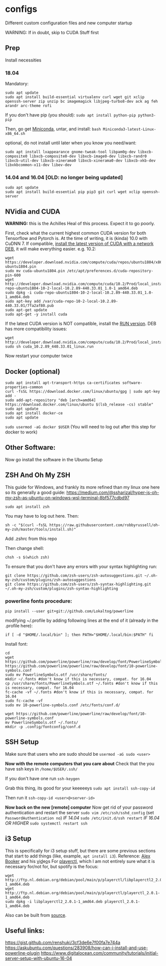 # configs
Different custom configuration files and new computer startup

WARNING: If in doubt, skip to CUDA Stuff first

## Prep
Install necessities

### 18.04
Mandatory:
```
sudo apt update
sudo apt install build-essential virtualenv curl wget git xclip openssh-server zip unzip bc imagemagick libjpeg-turbo8-dev ack ag feh arandr arc-theme rofi 
```
If you don't have pip (you should):
`sudo apt install python-pip python3-pip`

Then, go get [Miniconda](https://docs.conda.io/en/latest/miniconda.html), untar, and install:
`bash Miniconda3-latest-Linux-x86_64.sh`

optional, do not install until later when you know you need/want:
```
sudo apt install lxappearance gnome-tweak-tool libpam0g-dev libxcb-composite0 libxcb-composite0-dev libxcb-image0-dev libxcb-randr0 libxcb-util-dev libxcb-xinerama0 libxcb-xinerama0-dev libxcb-xkb-dev libxkbcommon-x11-dev libev-dev
```

### 14.04 and 16.04 [OLD: no longer being updated]
```
sudo apt update
sudo apt install build-essential pip pip3 git curl wget xclip openssh-server
```

## NVidia and CUDA

**WARNING:** this is the Achilles Heal of this process. Expect it to go poorly. 

First, check what the current highest common CUDA version for both Tensorflow and Pytorch is. At the time of writing, it is (kinda) 10.0 with CuDNN 7. If compatible, [install the latest version of CUDA with a network DEB](https://developer.nvidia.com/cuda-downloads?target_os=Linux&target_arch=x86_64&target_distro=Ubuntu&target_version=1804&target_type=deblocal), it will make everything easier. e.g. 10.2:
```
wget https://developer.download.nvidia.com/compute/cuda/repos/ubuntu1804/x86_64/cuda-ubuntu1804.pin
sudo mv cuda-ubuntu1804.pin /etc/apt/preferences.d/cuda-repository-pin-600
wget http://developer.download.nvidia.com/compute/cuda/10.2/Prod/local_installers/cuda-repo-ubuntu1804-10-2-local-10.2.89-440.33.01_1.0-1_amd64.deb
sudo dpkg -i cuda-repo-ubuntu1804-10-2-local-10.2.89-440.33.01_1.0-1_amd64.deb
sudo apt-key add /var/cuda-repo-10-2-local-10.2.89-440.33.01/7fa2af80.pub
sudo apt-get update
sudo apt-get -y install cuda
```

If the latest CUDA version is NOT compatible, install the [RUN version](https://developer.nvidia.com/cuda-downloads?target_os=Linux&target_arch=x86_64&target_distro=Ubuntu&target_version=1804&target_type=runfilelocal). DEB has more compatibility issues:
```
wget http://developer.download.nvidia.com/compute/cuda/10.2/Prod/local_installers/cuda_10.2.89_440.33.01_linux.run
sudo sh cuda_10.2.89_440.33.01_linux.run
```

Now restart your computer twice

## Docker (optional)
```
sudo apt install apt-transport-https ca-certificates software-properties-common
curl -fsSL https://download.docker.com/linux/ubuntu/gpg | sudo apt-key add -
sudo add-apt-repository "deb [arch=amd64] https://download.docker.com/linux/ubuntu $(lsb_release -cs) stable"
sudo apt update
sudo apt install docker-ce
sudo apt update
```

`sudo usermod -aG docker $USER`
(You will need to log out after this step for docker to work)

## Other Software:

Now go install the software in the Ubuntu Setup

## ZSH And Oh My ZSH

This guide for Windows, and frankly its more refined than my linux one here so its generally a good guide: https://medium.com/@ssharizal/hyper-js-oh-my-zsh-as-ubuntu-on-windows-wsl-terminal-8bf577cdbd97

`sudo apt install zsh`

You may have to log out here. Then: 

`sh -c "$(curl -fsSL https://raw.githubusercontent.com/robbyrussell/oh-my-zsh/master/tools/install.sh)"`

Add .zshrc from this repo

Then change shell:

`chsh -s $(which zsh)`

To ensure that you don't have any errors with your syntax highlighting run: 

```
git clone https://github.com/zsh-users/zsh-autosuggestions.git ~/.oh-my-zsh/custom/plugins/zsh-autosuggestions
git clone https://github.com/zsh-users/zsh-syntax-highlighting.git ~/.oh-my-zsh/custom/plugins/zsh-syntax-highlighting
```
### powerline fonts procedure:

`pip install --user git+git://github.com/Lokaltog/powerline`

modifying ~/.profile by  adding following lines at the end of it (already in the .profile here):

`if [ -d "$HOME/.local/bin" ]; then
    PATH="$HOME/.local/bin:$PATH"
fi`

Install font:

```
cd
wget https://github.com/powerline/powerline/raw/develop/font/PowerlineSymbols.otf https://github.com/powerline/powerline/raw/develop/font/10-powerline-symbols.conf
sudo mv PowerlineSymbols.otf /usr/share/fonts/
mkdir ~/.fonts #don't know if this is necessary, compat. for 16.04
cp /usr/share/fonts/PowerlineSymbols.otf ~/.fonts #don't know if this is necessary, compat. for 16.04
fc-cache -vf ~/.fonts #don't know if this is necessary, compat. for 16.04
sudo fc-cache -vf
sudo mv 10-powerline-symbols.conf /etc/fonts/conf.d/
```

```
wget https://github.com/powerline/powerline/raw/develop/font/10-powerline-symbols.conf
mv PowerlineSymbols.otf ~/.fonts/
mkdir -p .config/fontconfig/conf.d
```

## SSH Setup
Make sure that users who are sudo should be
`usermod -aG sudo <user>`

**Now with the remote computers that you care about**
Check that the you have ssh keys in `/home/$USER/.ssh/`

If you don't have one run
`ssh-keygen`

Grab this thing, its good for your keeeeeys
`sudo apt install ssh-copy-id`

Then run it
`ssh-copy-id <user>@<server-id>`

**Now back on the new [remote] computer**
Now get rid of your password authentication and restart the server
`sudo vim /etc/ssh/sshd_config`
(set `PasswordAuthentication no`)
*IF 14.04*
`sudo /etc/init.d/ssh restart`
*IF 16.04 OR HIGHER*
`sudo systemctl restart ssh`

## i3 Setup
This is specifically for i3 setup stuff, but there are some previous sections that start to add things (like, example, `apt install i3`).
Reference: [Alex Booker](https://github.com/bookercodes/setupi3) and his [v](https://www.youtube.com/watch?v=j1I63wGcvU4)i[d](https://www.youtube.com/watch?v=8-S0cWnLBKg)e[o](https://www.youtube.com/watch?v=ARKIwOlazKI)s
For [playerctl](https://packages.debian.org/buster/playerctl), which I am not entirely sure what it is necessary for/not for, but spotify is the focus:
```
wget http://ftp.nl.debian.org/debian/pool/main/p/playerctl/libplayerctl2_2.0.1-1_amd64.deb
wget http://ftp.nl.debian.org/debian/pool/main/p/playerctl/playerctl_2.0.1-1_amd64.deb
sudo dpkg -i libplayerctl2_2.0.1-1_amd64.deb playerctl_2.0.1-1_amd64.deb
```
Also can be built from [source](https://github.com/altdesktop/playerctl).


## Useful links:
https://gist.github.com/renshuki/3cf3de6e7f00fa7e744a
https://askubuntu.com/questions/283908/how-can-i-install-and-use-powerline-plugin
https://www.digitalocean.com/community/tutorials/initial-server-setup-with-ubuntu-16-04

